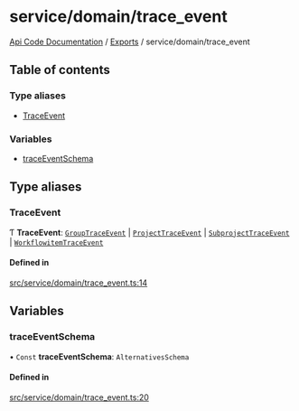 # service/domain/trace\_event
 
[Api Code Documentation](../README.md) / [Exports](../modules.md) / service/domain/trace\_event

## Table of contents

### Type aliases

- [TraceEvent](service_domain_trace_event.md#traceevent)

### Variables

- [traceEventSchema](service_domain_trace_event.md#traceeventschema)

## Type aliases

### TraceEvent

Ƭ **TraceEvent**: [`GroupTraceEvent`](../interfaces/service_domain_organization_group_trace_event.GroupTraceEvent.md) \| [`ProjectTraceEvent`](../interfaces/service_domain_workflow_project_trace_event.ProjectTraceEvent.md) \| [`SubprojectTraceEvent`](../interfaces/service_domain_workflow_subproject_trace_event.SubprojectTraceEvent.md) \| [`WorkflowitemTraceEvent`](../interfaces/service_domain_workflow_workflowitem_trace_event.WorkflowitemTraceEvent.md)

#### Defined in

[src/service/domain/trace_event.ts:14](https://github.com/openkfw/TruBudget/blob/b9aaff0/api/src/service/domain/trace_event.ts#L14)

## Variables

### traceEventSchema

• `Const` **traceEventSchema**: `AlternativesSchema`

#### Defined in

[src/service/domain/trace_event.ts:20](https://github.com/openkfw/TruBudget/blob/b9aaff0/api/src/service/domain/trace_event.ts#L20)
